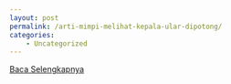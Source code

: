 ```yaml
---
layout: post
permalink: /arti-mimpi-melihat-kepala-ular-dipotong/
categories:
    - Uncategorized
---
```


[Baca Selengkapnya](/03)